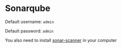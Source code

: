 # Sonarqube

Default username: `admin`

Default password: `admin`

You also need to install [sonar-scanner](https://docs.sonarqube.org/latest/analysis/scan/sonarscanner/) in your computer